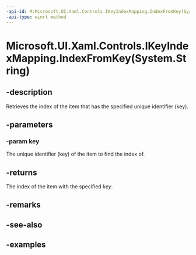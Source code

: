 ```yaml
---
-api-id: M:Microsoft.UI.Xaml.Controls.IKeyIndexMapping.IndexFromKey(System.String)
-api-type: winrt method
---
```


# Microsoft.UI.Xaml.Controls.IKeyIndexMapping.IndexFromKey(System.String)

<!--
public int IndexFromKey (string key);
-->

## -description

Retrieves the index of the item that has the specified unique identifier (key).

## -parameters

### -param key

The unique identifier (key) of the item to find the index of.

## -returns

The index of the item with the specified _key_.

## -remarks

## -see-also

## -examples

